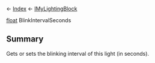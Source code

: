 ← [Index](Api-Index) ← [IMyLightingBlock](Sandbox.ModAPI.Ingame.IMyLightingBlock)

[float](System.Single) BlinkIntervalSeconds

## Summary

Gets or sets the blinking interval of this light (in seconds).

